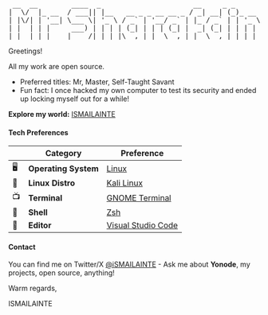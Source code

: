 <pre> __  __        ____  _                      __     _ _       
|  \/  |_ __  / ___|| |__   __ _ _ __ __ _ / _| __| (_)_ __  
| |\/| | &apos;__| \___ \| &apos;_ \ / _` | &apos;__/ _` | |_ / _` | | &apos;_ \ 
| |  | | |     ___) | | | | (_| | | | (_| |  _| (_| | | | | |
|_|  |_|_|    |____/|_| |_|\__,_|_|  \__,_|_|  \__,_|_|_| |_|</pre>

Greetings!

All my work are open source.

- Preferred titles: Mr, Master, Self-Taught Savant
- Fun fact: I once hacked my own computer to test its security and ended up locking myself out for a while!

**Explore my world:** [ISMAILAINTE](https://ismailainte.com)

#### Tech Preferences

| |        **Category**       | **Preference**
|-|-----------------------|-----------------------------------------------------------|
|🖥| **Operating System** | [Linux](https://www.linux.org/)                           |
|🐧| **Linux Distro**     | [Kali Linux](https://www.kali.org/)                       |
|📺| **Terminal**         | [GNOME Terminal](https://wiki.gnome.org/Apps/Terminal)   |
|🐚| **Shell**            | [Zsh](https://www.zsh.org/)                               |
|📝| **Editor**           | [Visual Studio Code](https://github.com/Microsoft/vscode) |

#### Contact

You can find me on Twitter/X [@iSMAILAINTE](https://twitter.com/ismailainte) - Ask me about **Yonode**, my projects, open source, anything!

Warm regards,

ISMAILAINTE
